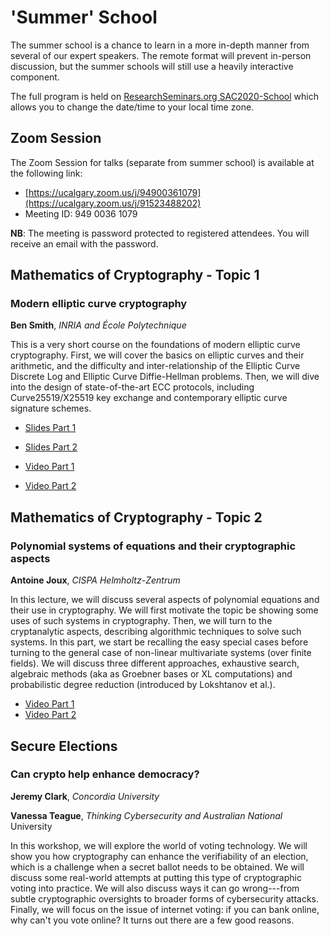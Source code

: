 # 'Summer' School

The summer school is a chance to learn in a more in-depth manner from several of our expert speakers. The remote format will prevent in-person discussion, but the summer schools will still use a heavily interactive component.

The full program is held on [ResearchSeminars.org SAC2020-School](https://researchseminars.org/seminar/SAC2020-School) which allows you to change the date/time to your local time zone.

## Zoom Session

The Zoom Session for talks (separate from summer school) is available at the following link:

* [https://ucalgary.zoom.us/j/94900361079](https://ucalgary.zoom.us/j/91523488202)
* Meeting ID: 949 0036 1079

**NB**: The meeting is password protected to registered attendees. You will receive an email with the password.


## Mathematics of Cryptography - Topic 1

### Modern elliptic curve cryptography

**Ben Smith**,  *INRIA and École Polytechnique*

This is a very short course on the foundations of modern elliptic curve
cryptography.  First, we will cover the basics on elliptic curves and
their arithmetic, and the difficulty and inter-relationship of the
Elliptic Curve Discrete Log and Elliptic Curve Diffie-Hellman problems.
Then, we will dive into the design of state-of-the-art ECC protocols,
including Curve25519/X25519 key exchange and contemporary elliptic curve
signature schemes.

* [Slides Part 1](\files\slides\SAC-Summer-Smith-ECC-1.pdf)
* [Slides Part 2](\files\slides\SAC-Summer-Smith-ECC-2.pdf)

* [Video Part 1](https://www.youtube.com/watch?v=0Vm31gijGvg)
* [Video Part 2](https://www.youtube.com/watch?v=WF3MvCYCYBk)

## Mathematics of Cryptography - Topic 2

### Polynomial systems of equations and their cryptographic aspects

**Antoine Joux**,  *CISPA Helmholtz-Zentrum*

In this lecture, we will discuss several aspects of polynomial equations and their use in cryptography. We will first motivate the topic be showing some uses of such systems in cryptography. Then, we will turn to the cryptanalytic aspects, describing algorithmic techniques to solve such systems. In this part, we start be recalling the easy special cases before turning to the general case of non-linear multivariate systems (over finite fields). We will discuss three different approaches, exhaustive search, algebraic methods (aka as Groebner bases or XL computations) and probabilistic degree reduction (introduced by Lokshtanov et al.).

* [Video Part 1](https://www.youtube.com/watch?v=ENyplEGhgZ0)
* [Video Part 2](https://www.youtube.com/watch?v=YdpzMD2tK-s)

## Secure Elections

### Can crypto help enhance democracy?

**Jeremy Clark**, *Concordia University*

**Vanessa Teague**,  *Thinking Cybersecurity and Australian National* University 

In this workshop, we will explore the world of voting technology. We will show you how cryptography can enhance the verifiability of an election, which is a challenge when a secret ballot needs to be obtained. We will discuss some real-world attempts at putting this type of cryptographic voting into practice. We will also discuss ways it can go wrong---from subtle cryptographic oversights to broader forms of cybersecurity attacks. Finally, we will focus on the issue of internet voting: if you can bank online, why can't you vote online? It turns out there are a few good reasons.
